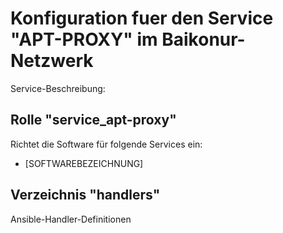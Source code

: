 # Konfiguration fuer den Service "APT-PROXY" im Baikonur-Netzwerk
Service-Beschreibung:

## Rolle "service_apt-proxy"
Richtet die Software für folgende Services ein:
* [SOFTWAREBEZEICHNUNG]

## Verzeichnis "handlers"
Ansible-Handler-Definitionen
